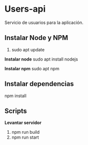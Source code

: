 # Users-api
Servicio de usuarios para la aplicación.

## Instalar Node y NPM
1. sudo apt update

**Instalar node**
sudo apt install nodejs

**Instalar npm**
sudo apt npm

## Instalar dependencias ##
npm install

## Scripts

**Levantar servidor**
1. npm run build
2. npm run start
